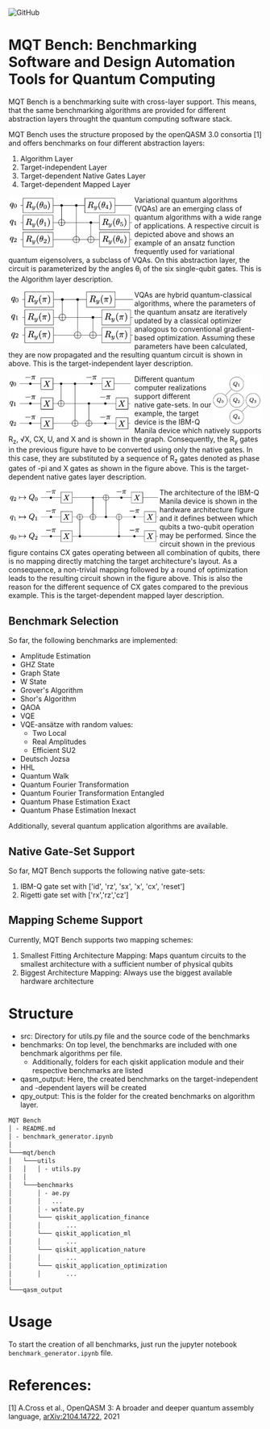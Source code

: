 ![GitHub](https://img.shields.io/github/license/cda-tum/MQTbench?style=plastic)
# MQT Bench: Benchmarking Software and Design Automation Tools for Quantum Computing

MQT Bench is a benchmarking suite with cross-layer support. This means, that the same benchmarking
algorithms are provided for different abstraction layers throught the quantum computing
software stack.

MQT Bench uses the structure proposed by the openQASM 3.0 consortia [1] and offers benchmarks
on four different abstraction layers:
1) Algorithm Layer
2) Target-independent Layer
3) Target-dependent Native Gates Layer
4) Target-dependent Mapped Layer

[//]: # (![alt text]&#40;img/layer_1.png "Title"&#41;)
<img src="img/layer_1.png"  align="left" width="250"/>

Variational quantum algorithms (VQAs) are an emerging class of quantum algorithms with a 
wide range of applications. A respective circuit is depicted above and shows an example of an 
ansatz function frequently used for variational quantum eigensolvers, a subclass of VQAs. On 
this abstraction layer, the circuit is parameterized by the angles 
&theta;<sub>i</sub> of the six single-qubit gates. This is the Algorithm layer description.

[//]: # (![alt text]&#40;img/layer_2.png "Title"&#41;)
<img src="img/layer_2.png"  align="left" width="250"/>

VQAs are hybrid quantum-classical algorithms, where the parameters of the quantum ansatz are 
iteratively updated by a classical optimizer analogous to conventional gradient-based optimization.
Assuming these parameters have been calculated, they are now propagated and the resulting 
quantum circuit is shown in above. This is the target-independent layer description.

[//]: # (![alt text]&#40;img/layer_3.png "Title"&#41; ![alt text]&#40;img/arch.png "Title"&#41;)
<img src="img/layer_3.png"  align="left" width="250"/>
<img src="img/arch.png"  align="right" width="100"/>

Different quantum computer realizations support different native gate-sets. 
In our example, the target device is the IBM-Q Manila device which natively supports 
R<sub>z</sub>, √X, CX, U, and X and is shown in the graph. Consequently, the R<sub>y</sub> 
gates in the previous figure have to be converted using only the native gates. 
In this case, they are substituted by a sequence of R<sub>z</sub>
gates denoted as phase gates of -pi and X gates as shown in the figure above.
This is the target-dependent native gates layer description.

[//]: # (![alt text]&#40;img/layer_4.png "Title"&#41;)
<img src="img/layer_4.png"  align="left" width="300"/>

The architecture of the IBM-Q Manila device is shown in the hardware architecture figure and 
it defines between which qubits a two-qubit operation may be performed.
Since the circuit shown in the previous figure contains CX gates operating between all combination of 
qubits, there is no mapping directly matching the target architecture's layout. As a consequence, 
a non-trivial mapping followed by a round of optimization leads to the resulting circuit shown 
in the figure above. This is also the reason for the different sequence of CX gates compared 
to the previous example.
This is the target-dependent mapped layer description.

## Benchmark Selection
So far, the following benchmarks are implemented:
- Amplitude Estimation
- GHZ State
- Graph State
- W State
- Grover's Algorithm
- Shor's Algorithm
- QAOA
- VQE
- VQE-ansätze with random values:
  - Two Local
  - Real Amplitudes
  - Efficient SU2
- Deutsch Jozsa
- HHL
- Quantum Walk
- Quantum Fourier Transformation
- Quantum Fourier Transformation Entangled
- Quantum Phase Estimation Exact
- Quantum Phase Estimation Inexact

Additionally, several quantum application algorithms are available.

## Native Gate-Set Support
So far, MQT Bench supports the following native gate-sets:
1) IBM-Q gate set with ['id', 'rz', 'sx', 'x', 'cx', 'reset']
2) Rigetti gate set with ['rx','rz','cz']

## Mapping Scheme Support
Currently, MQT Bench supports two mapping schemes:
1) Smallest Fitting Architecture Mapping: Maps quantum circuits to the smallest architecture with a sufficient number of physical qubits
2) Biggest Architecture Mapping: Always use the biggest available hardware architecture

# Structure
- src: Directory for  utils.py file and the source code of the benchmarks
- benchmarks: On top level, the benchmarks are included with one benchmark algorithms per file. 
  - Additionally, folders for each qiskit application module and their respective benchmarks are listed
- qasm_output: Here, the created benchmarks on the target-independent and -dependent layers will be created
- qpy_output: This is the folder for the created benchmarks on algorithm layer.
```
MQT Bench
│ - README.md
│ - benchmark_generator.ipynb  
│
└───mqt/bench
│   └───utils
│   │   │ - utils.py
│   │
│   └───benchmarks
│       │ - ae.py
│       │   ...
│       │ - wstate.py
│       └─── qiskit_application_finance
│       │       ...
│       └─── qiskit_application_ml
│       │       ...
│       └─── qiskit_application_nature
│       │       ...
│       └─── qiskit_application_optimization
│       │       ...
│
└───qasm_output
```

# Usage
To start the creation of all benchmarks, just run the jupyter notebook ```benchmark_generator.ipynb``` file.

# References:
[1] A.Cross et al., OpenQASM 3: A broader and deeper quantum assembly language, [arXiv:2104.14722](https://arxiv.org/abs/2104.14722), 2021 
